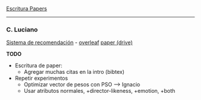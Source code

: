 [Escritura Papers](https://docs.google.com/file/d/15zz-n1lxaeyiZhJYtRrL0X-gYwOn6I41/edit)


---
### C. Luciano

[Sistema de recomendación](https://docs.google.com/file/d/1-IDaFVlcMcUOo11KTW5NSwaQE5_Sc-VV/edit) - [overleaf](https://www.overleaf.com/project/6053a175fa465c69f71acdd6)
[paper (drive)](https://docs.google.com/document/d/18yYwocuxqfC1oZmKnqSBSCcSGXyDairlFC80RaVGtWw/edit)

**TODO**

- Escritura de paper:
	- Agregar muchas citas en la intro (bibtex)
- Repetir experimentos
	- Optimizar vector de pesos con PSO --> Ignacio
	- Usar atributos normales, +director-likeness, +emotion, +both




<!--stackedit_data:
eyJoaXN0b3J5IjpbMTQ3NzAzMDYyLDE2NzAyNjM2NDgsMTMzMj
gzNjksLTY3MjUzOTU3OSwtMTE5NTE0MDY2NiwtMTg5Njg4MzM1
NSwtMTc1MzQwNjcxOCwxNzg2MTI5NzA5LDQ3NTYzODQyOSwtMT
gyOTY3MDg2LDg2MzU5NDMzMSwtODkzOTQwNjQ1LDIwOTkwMjIw
MTYsLTg5Mzk0MDY0NSwxMzUxNjk1NDE5LC0xMTQ3MDA2MjQ5LD
IwNjI5MTQ1NDQsLTEwNzU1OTA2MjAsLTE0MzkwNTQzNjMsLTY1
NTc1MDY3NF19
-->